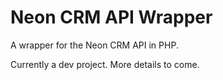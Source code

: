 # Neon CRM API Wrapper

A wrapper for the Neon CRM API in PHP.

Currently a dev project. More details to come.